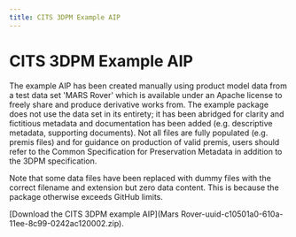 ```yaml
---
title: CITS 3DPM Example AIP
---
```

# CITS 3DPM Example AIP

The example AIP has been created manually using product model data from a test data set 'MARS Rover' which is available under an Apache license to freely share and produce derivative works from. The example package does not use the data set in its entirety; it has been abridged for clarity and fictitious metadata and documentation has been added (e.g. descriptive metadata, supporting documents). Not all files are fully populated (e.g. premis files) and for guidance on production of valid premis, users should refer to the Common Specification for Preservation Metadata in addition to the 3DPM specification.

Note that some data files have been replaced with dummy files with the correct filename and extension but zero data content. This is because the package otherwise exceeds GitHub limits.

[Download the CITS 3DPM example AIP](Mars Rover-uuid-c10501a0-610a-11ee-8c99-0242ac120002.zip).
